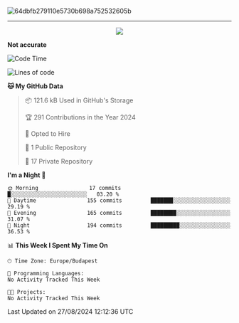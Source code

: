 
![64dbfb279110e5730b698a752532605b](https://github.com/lucic15/lucic15/assets/69390868/e4afab44-0bf1-4690-88ea-dc6e2ac6073f)

***

<p align="center">
  <img align="center" src="https://github-profile-trophy.vercel.app/?username=lucic15&theme=onedark&row=1&column=3" />
</p>




**Not accurate**
<!--START_SECTION:waka-->
![Code Time](http://img.shields.io/badge/Code%20Time-46%20hrs%2029%20mins-blue)

![Lines of code](https://img.shields.io/badge/From%20Hello%20World%20I%27ve%20Written-860.1%20thousand%20lines%20of%20code-blue)

**🐱 My GitHub Data** 

> 📦 121.6 kB Used in GitHub's Storage 
 > 
> 🏆 291 Contributions in the Year 2024
 > 
> 💼 Opted to Hire
 > 
> 📜 1 Public Repository 
 > 
> 🔑 17 Private Repository 
 > 
**I'm a Night 🦉** 

```text
🌞 Morning                17 commits          █░░░░░░░░░░░░░░░░░░░░░░░░   03.20 % 
🌆 Daytime                155 commits         ███████░░░░░░░░░░░░░░░░░░   29.19 % 
🌃 Evening                165 commits         ████████░░░░░░░░░░░░░░░░░   31.07 % 
🌙 Night                  194 commits         █████████░░░░░░░░░░░░░░░░   36.53 % 
```


📊 **This Week I Spent My Time On** 

```text
🕑︎ Time Zone: Europe/Budapest

💬 Programming Languages: 
No Activity Tracked This Week

🐱‍💻 Projects: 
No Activity Tracked This Week
```


 Last Updated on 27/08/2024 12:12:36 UTC
<!--END_SECTION:waka-->
